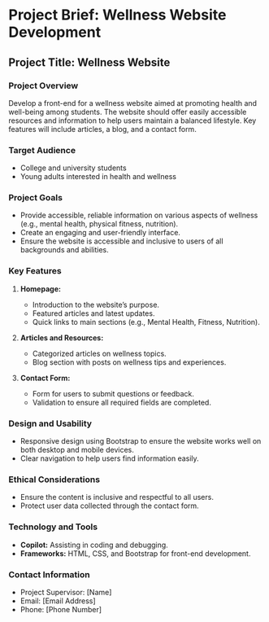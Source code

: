 # Project Brief: Wellness Website Development

## Project Title: Wellness Website

### Project Overview
Develop a front-end for a wellness website aimed at promoting health and well-being among students. The website should offer easily accessible resources and information to help users maintain a balanced lifestyle. Key features will include articles, a blog, and a contact form.

### Target Audience
- College and university students
- Young adults interested in health and wellness

### Project Goals
- Provide accessible, reliable information on various aspects of wellness (e.g., mental health, physical fitness, nutrition).
- Create an engaging and user-friendly interface.
- Ensure the website is accessible and inclusive to users of all backgrounds and abilities.

### Key Features
1. **Homepage:**
   - Introduction to the website’s purpose.
   - Featured articles and latest updates.
   - Quick links to main sections (e.g., Mental Health, Fitness, Nutrition).

2. **Articles and Resources:**
   - Categorized articles on wellness topics.
   - Blog section with posts on wellness tips and experiences.

3. **Contact Form:**
   - Form for users to submit questions or feedback.
   - Validation to ensure all required fields are completed.

### Design and Usability
- Responsive design using Bootstrap to ensure the website works well on both desktop and mobile devices.
- Clear navigation to help users find information easily.

### Ethical Considerations
- Ensure the content is inclusive and respectful to all users.
- Protect user data collected through the contact form.

### Technology and Tools
- **Copilot:** Assisting in coding and debugging.
- **Frameworks:** HTML, CSS, and Bootstrap for front-end development.

### Contact Information
- Project Supervisor: [Name]
- Email: [Email Address]
- Phone: [Phone Number]
